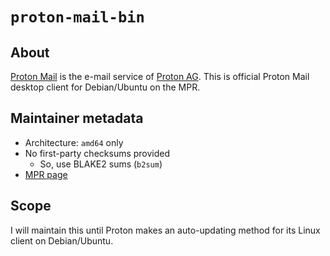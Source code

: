 # `proton-mail-bin`

## About
[Proton Mail](https://en.wikipedia.org/wiki/Proton_Mail) is the e-mail service
of [Proton AG](https://en.wikipedia.org/wiki/Proton_AG).  This is official
Proton Mail desktop client for Debian/Ubuntu on the MPR.

## Maintainer metadata
* Architecture: `amd64` only
* No first-party checksums provided
    * So, use BLAKE2 sums (`b2sum`)
* [MPR page](https://mpr.makedeb.org/packages/proton-mail-bin)

## Scope
I will maintain this until Proton makes an auto-updating method for its Linux
client on Debian/Ubuntu.

